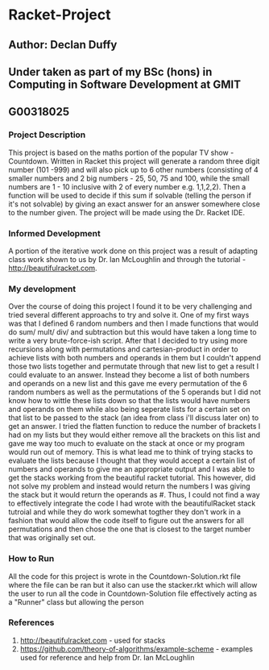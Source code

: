 # Racket-Project
## Author: Declan Duffy
## Under taken as part of my BSc (hons) in Computing in Software Development at GMIT
## G00318025

### Project Description
This project is based on the maths portion of the popular TV show - Countdown. Written in Racket this project will generate a random three digit number (101 -999) and will also pick up to 6 other numbers (consisting of 4 smaller numbers and 2 big numbers - 25, 50, 75 and 100, while the small numbers are 1 - 10 inclusive with 2 of every number e.g. 1,1,2,2). Then a function will be used to decide if this sum if solvable (telling the person if it's not solvable) by giving an exact answer for an answer somewhere close to the number given. The project will be made using the Dr. Racket IDE.

### Informed Development
A portion of the iterative work done on this project was a result of adapting class work shown to us by Dr. Ian McLoughlin and through the tutorial - http://beautifulracket.com.

### My development
Over the course of doing this project I found it to be very challenging and tried several different approachs to try and solve it. One of my first ways was that I defined 6 random numbers and then I made functions that would do sum/ mult/ div/ and subtraction but this would have taken a long time to write a very brute-force-ish script. After that I decided to try using more recursions along with permutations and cartesian-product in order to achieve lists with both numbers and operands in them but I couldn't append those two lists together and permutate through that new list to get a result I could evaluate to an answer. Instead they become a list of both numbers and operands on a new list and this gave me every permutation of the 6 random numbers as well as the permutations of the 5 operands but I did not know how to wittle these lists down so that the lists would have numbers and operands on them while also being seperate lists for a certain set on that list to be passed to the stack (an idea from class i'll discuss later on) to get an answer. I tried the flatten function to reduce the number of brackets I had on my lists but they would either remove all the brackets on this list and gave me way too much to evaluate on the stack at once or my program would run out of memory. This is what lead me to think of trying stacks to evaluate the lists because I thought that they would accept a certain list of numbers and operands to give me an appropriate output and I was able to get the stacks working from the beautiful racket tutorial. This however, did not solve my problem and instead would return the numbers I was giving the stack but it would return the operands as #<void>. Thus, I could not find a way to effectively integrate the code I had wrote with the beautifulRacket stack tutroial and while they do work somewhat togther they don't work in a fashion that would allow the code itself to figure out the answers for all permutations and then chose the one that is closest to the target number that was originally set out.

### How to Run
All the code for this project is wrote in the Countdown-Solution.rkt file where the file can be ran but it also can use the stacker.rkt which will allow the user to run all the code in Countdown-Solution file effectively acting as a "Runner" class but allowing the person 

### References
1. http://beautifulracket.com - used for stacks
1. https://github.com/theory-of-algorithms/example-scheme - examples used for reference and help from Dr. Ian McLoughlin
